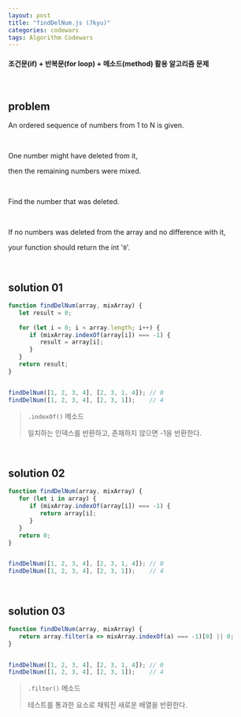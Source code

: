 ```yaml
---
layout: post
title: "findDelNum.js (7kyu)"
categories: codewars
tags: Algorithm Codewars
---
```


#### 조건문(if) + 반복문(for loop) + 메소드(method) 활용 알고리즘 문제

<br>

## problem

An ordered sequence of numbers from 1 to N is given.

<br>

One number might have deleted from it,

then the remaining numbers were mixed.

<br>

Find the number that was deleted.

<br>

If no numbers was deleted from the array and no difference with it,

your function should return the int '`0`'.

<br>

## solution 01

```javascript
function findDelNum(array, mixArray) {
   let result = 0;
   
   for (let i = 0; i < array.length; i++) {
      if (mixArray.indexOf(array[i]) === -1) {
         result = array[i];
      }
   }
   return result;
}


findDelNum([1, 2, 3, 4], [2, 3, 1, 4]);	// 0
findDelNum([1, 2, 3, 4], [2, 3, 1]);	// 4
```

> `.indexOf()` 메소드
>
> 일치하는 인덱스를 반환하고, 존재하지 않으면 -1을 반환한다.

<br>

## solution 02

```javascript
function findDelNum(array, mixArray) {
   for (let i in array) {
      if (mixArray.indexOf(array[i]) === -1) {
         return array[i];
      }
   }
   return 0;
}


findDelNum([1, 2, 3, 4], [2, 3, 1, 4]);	// 0
findDelNum([1, 2, 3, 4], [2, 3, 1]);	// 4
```

<br>

## solution 03

```javascript
function findDelNum(array, mixArray) {
   return array.filter(a => mixArray.indexOf(a) === -1)[0] || 0;
}


findDelNum([1, 2, 3, 4], [2, 3, 1, 4]);	// 0
findDelNum([1, 2, 3, 4], [2, 3, 1]);	// 4
```

> `.filter()` 메소드
>
> 테스트를 통과한 요소로 채워진 새로운 배열을 반환한다.

<br>